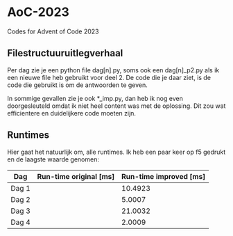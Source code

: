 # AoC-2023
Codes for Advent of Code 2023

## Filestructuuruitlegverhaal
Per dag zie je een python file dag[n].py, soms ook een dag[n]_p2.py als ik een nieuwe file heb gebruikt voor deel 2.
De code die je daar ziet, is de code die gebruikt is om de antwoorden te geven.

In sommige gevallen zie je ook *_imp.py, dan heb ik nog even doorgesleuteld omdat ik niet heel content was met de oplossing. Dit zou wat efficientere en duidelijkere code moeten zijn.

## Runtimes
Hier gaat het natuurlijk om, alle runtimes. Ik heb een paar keer op f5 gedrukt en de laagste waarde genomen:

| Dag | Run-time original [ms]| Run-time improved [ms] |
|---|---|---|
|Dag 1| |10.4923|
|Dag 2| | 5.0007|
|Dag 3| | 21.0032|
|Dag 4| |2.0009 |
